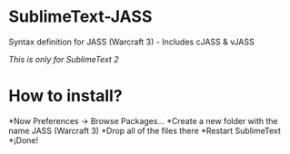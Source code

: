 SublimeText-JASS
================

Syntax definition for JASS (Warcraft 3) - Includes cJASS &amp; vJASS

*This is only for SublimeText 2*

How to install?
===============

*Now Preferences -> Browse Packages...
*Create a new folder with the name JASS (Warcraft 3)
*Drop all of the files there
*Restart SublimeText
*¡Done!